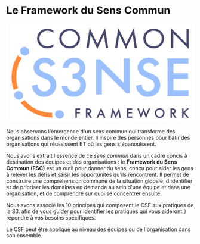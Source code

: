 # Le Framework du Sens Commun


![Le Framework du Sens Commun](img/csf/csf-logo.png)

Nous observons l'émergence d'un sens commun qui transforme des organisations dans le monde entier. Il inspire des personnes pour bâtir des organisations qui réussissent ET où les gens s'épanouissent.

Nous avons extrait l'essence de ce _sens commun_ dans un cadre concis à destination des équipes et des organisations : le **Framework du Sens Commun (FSC)** est un outil pour donner du sens, conçu pour aider les gens à relever les défis et saisir les opportunités qu'ils rencontrent. Il permet de construire une compréhension commune de la situation globale, d'identifier et de prioriser les domaines en demande au sein d'une équipe et dans une organisation, et de comprendre sur quoi se concentrer ensuite.

Nous avons associé les 10 principes qui composent le CSF aux pratiques de la S3, afin de vous guider pour identifier les pratiques qui vous aideront à répondre à vos besoins spécifiques.

Le CSF peut être appliqué au niveau des équipes ou de l'organisation dans son ensemble. 
